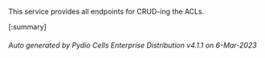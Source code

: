 






This service provides all endpoints for CRUD-ing the ACLs.

[:summary]

###### Auto generated by Pydio Cells Enterprise Distribution v4.1.1 on 6-Mar-2023
